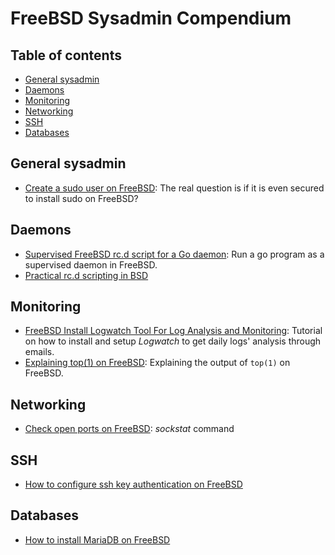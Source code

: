 # FreeBSD Sysadmin Compendium
## Table of contents
<!-- vim-markdown-toc GFM -->

* [General sysadmin](#general-sysadmin)
* [Daemons](#daemons)
* [Monitoring](#monitoring)
* [Networking](#networking)
* [SSH](#ssh)
* [Databases](#databases)

<!-- vim-markdown-toc -->

## General sysadmin
* [Create a sudo user on FreeBSD](https://www.vultr.com/docs/create-a-sudo-user-on-freebsd): The real question is if it is even secured to install sudo on FreeBSD?

## Daemons
* [Supervised FreeBSD rc.d script for a Go daemon](https://redbyte.eu/en/blog/supervised-freebsd-init-script-for-go-deamon/): Run a go program as a supervised daemon in FreeBSD.
* [Practical rc.d scripting in BSD](https://docs.freebsd.org/en/articles/rc-scripting/index.html)

## Monitoring
* [FreeBSD Install Logwatch Tool For Log Analysis and Monitoring](https://www.cyberciti.biz/faq/freebsd-unix-log-analyzer-configuration/): Tutorial on how to install and setup _Logwatch_ to get daily logs' analysis through emails.
* [Explaining top(1) on FreeBSD](https://klarasystems.com/articles/explaining-top1-on-freebsd/): Explaining the output of `top(1)` on FreeBSD.

## Networking
* [Check open ports on FreeBSD](https://linuxhint.com/check-open-ports-freebsd/): _sockstat_ command

## SSH
* [How to configure ssh key authentication on FreeBSD](https://www.digitalocean.com/community/tutorials/how-to-configure-ssh-key-based-authentication-on-a-freebsd-server)

## Databases
* [How to install MariaDB on FreeBSD](https://www.osradar.com/how-to-install-mariadb-on-freebsd-12/)
